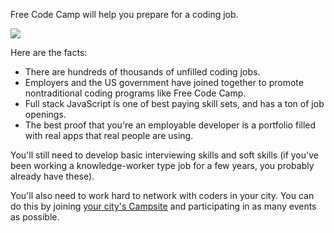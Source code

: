 Free Code Camp will help you prepare for a coding job.

![](https://www.evernote.com/shard/s116/sh/55c128c7-5d99-41cc-b03d-b3de22611c8d/b43e467b3889f646fec34bb4c161e2a2/deep/0/What's-wrong-with-this-picture----Code.org.png)

Here are the facts:

- There are hundreds of thousands of unfilled coding jobs.
- Employers and the US government have joined together to promote nontraditional coding programs like Free Code Camp.
- Full stack JavaScript is one of best paying skill sets, and has a ton of job openings.
- The best proof that you're an employable developer is a portfolio filled with real apps that real people are using.

You'll still need to develop basic interviewing skills and soft skills (if you've been working a knowledge-worker type job for a few years, you probably already have these).

You'll also need to work hard to network with coders in your city. You can do this by joining [your city's Campsite](https://github.com/FreeCodeCamp/FreeCodeCamp/wiki/List-of-Free-Code-Camp-city-based-Campsites-and-Chat-rooms) and participating in as many events as possible.